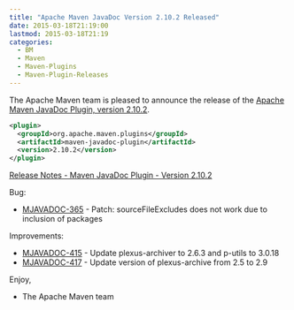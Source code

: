 ```yaml
---
title: "Apache Maven JavaDoc Version 2.10.2 Released"
date: 2015-03-18T21:19:00
lastmod: 2015-03-18T21:19
categories:
  - BM
  - Maven
  - Maven-Plugins
  - Maven-Plugin-Releases
---
```

The Apache Maven team is pleased to announce the release of the 
[Apache Maven JavaDoc Plugin, version 2.10.2](http://maven.apache.org/plugins/maven-javadoc-plugin/).


```xml
<plugin>
  <groupId>org.apache.maven.plugins</groupId>
  <artifactId>maven-javadoc-plugin</artifactId>
  <version>2.10.2</version>
</plugin>
```

<!-- more -->

[Release Notes - Maven JavaDoc Plugin - Version 2.10.2](http://jira.codehaus.org/secure/ReleaseNote.jspa?projectId=11138&version=19347)

Bug:

 * [MJAVADOC-365](https://issues.apache.org/jira/browse/MJAVADOC-365) - Patch: sourceFileExcludes does not work due to inclusion of packages

Improvements:

 * [MJAVADOC-415](https://issues.apache.org/jira/browse/MJAVADOC-415) - Update plexus-archiver to 2.6.3 and p-utils to 3.0.18
 * [MJAVADOC-417](https://issues.apache.org/jira/browse/MJAVADOC-417) - Update version of plexus-archive from 2.5 to 2.9


Enjoy,

- The Apache Maven team
